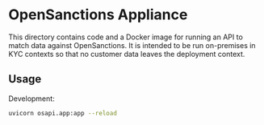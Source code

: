 # OpenSanctions Appliance

This directory contains code and a Docker image for running an API to match data against
OpenSanctions. It is intended to be run on-premises in KYC contexts so that no customer
data leaves the deployment context.


## Usage

Development: 

```bash
uvicorn osapi.app:app --reload
```